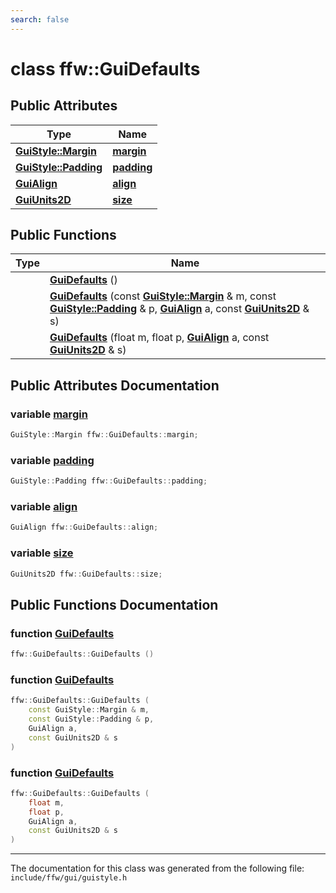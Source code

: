 ```yaml
---
search: false
---
```


# class ffw::GuiDefaults

## Public Attributes

|Type|Name|
|-----|-----|
|**[GuiStyle::Margin](classffw_1_1_gui_style.md#1ae98f782a8de9d8eb37fc727ba8110ba1)**|[**margin**](classffw_1_1_gui_defaults.md#1aca078b07987e273872a173ad0fbf448c)|
|**[GuiStyle::Padding](classffw_1_1_gui_style.md#1a5f3ab2ae1509566f6558defc0ba1be6f)**|[**padding**](classffw_1_1_gui_defaults.md#1a8cfb2342ed7604da7ad2c3c93b2dfa43)|
|**[GuiAlign](group__gui_.md#ga98e6ace67ac3624f040ae5de12b2ca32)**|[**align**](classffw_1_1_gui_defaults.md#1a5f5e9362544ee604727916d2caf98358)|
|**[GuiUnits2D](classffw_1_1_gui_units2_d.md)**|[**size**](classffw_1_1_gui_defaults.md#1aba00481843e8f3473810348ac038616e)|


## Public Functions

|Type|Name|
|-----|-----|
||[**GuiDefaults**](classffw_1_1_gui_defaults.md#1ada508ba6b38e32f4aa1fa1c22fe9abf4) () |
||[**GuiDefaults**](classffw_1_1_gui_defaults.md#1a304a7b93632487d79fdd450dc77d10e0) (const **[GuiStyle::Margin](classffw_1_1_gui_style.md#1ae98f782a8de9d8eb37fc727ba8110ba1)** & m, const **[GuiStyle::Padding](classffw_1_1_gui_style.md#1a5f3ab2ae1509566f6558defc0ba1be6f)** & p, **[GuiAlign](group__gui_.md#ga98e6ace67ac3624f040ae5de12b2ca32)** a, const **[GuiUnits2D](classffw_1_1_gui_units2_d.md)** & s) |
||[**GuiDefaults**](classffw_1_1_gui_defaults.md#1acf90878c58e9eadadf5e598be11403f9) (float m, float p, **[GuiAlign](group__gui_.md#ga98e6ace67ac3624f040ae5de12b2ca32)** a, const **[GuiUnits2D](classffw_1_1_gui_units2_d.md)** & s) |


## Public Attributes Documentation

### variable <a id="1aca078b07987e273872a173ad0fbf448c" href="#1aca078b07987e273872a173ad0fbf448c">margin</a>

```cpp
GuiStyle::Margin ffw::GuiDefaults::margin;
```



### variable <a id="1a8cfb2342ed7604da7ad2c3c93b2dfa43" href="#1a8cfb2342ed7604da7ad2c3c93b2dfa43">padding</a>

```cpp
GuiStyle::Padding ffw::GuiDefaults::padding;
```



### variable <a id="1a5f5e9362544ee604727916d2caf98358" href="#1a5f5e9362544ee604727916d2caf98358">align</a>

```cpp
GuiAlign ffw::GuiDefaults::align;
```



### variable <a id="1aba00481843e8f3473810348ac038616e" href="#1aba00481843e8f3473810348ac038616e">size</a>

```cpp
GuiUnits2D ffw::GuiDefaults::size;
```



## Public Functions Documentation

### function <a id="1ada508ba6b38e32f4aa1fa1c22fe9abf4" href="#1ada508ba6b38e32f4aa1fa1c22fe9abf4">GuiDefaults</a>

```cpp
ffw::GuiDefaults::GuiDefaults ()
```



### function <a id="1a304a7b93632487d79fdd450dc77d10e0" href="#1a304a7b93632487d79fdd450dc77d10e0">GuiDefaults</a>

```cpp
ffw::GuiDefaults::GuiDefaults (
    const GuiStyle::Margin & m,
    const GuiStyle::Padding & p,
    GuiAlign a,
    const GuiUnits2D & s
)
```



### function <a id="1acf90878c58e9eadadf5e598be11403f9" href="#1acf90878c58e9eadadf5e598be11403f9">GuiDefaults</a>

```cpp
ffw::GuiDefaults::GuiDefaults (
    float m,
    float p,
    GuiAlign a,
    const GuiUnits2D & s
)
```





----------------------------------------
The documentation for this class was generated from the following file: `include/ffw/gui/guistyle.h`
